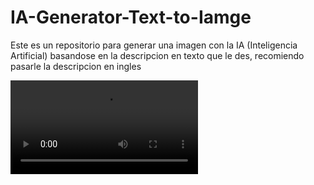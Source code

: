 # IA-Generator-Text-to-Iamge
Este es un repositorio para generar una imagen con la IA (Inteligencia Artificial) basandose en la descripcion en texto que le des, recomiendo pasarle la descripcion en ingles

![caption](video.mp4)
